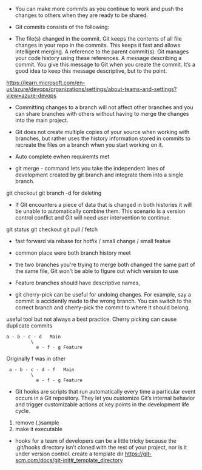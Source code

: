 - You can make more commits as you continue to work and push the changes to others when they are ready to be shared.

- Git commits consists of the following:

- The file(s) changed in the commit. Git keeps the contents of all file changes in your repo in the commits. This keeps it fast and allows intelligent merging.
A reference to the parent commit(s). Git manages your code history using these references.
A message describing a commit. You give this message to Git when you create the commit. It’s a good idea to keep this message descriptive, but to the point.

https://learn.microsoft.com/en-us/azure/devops/organizations/settings/about-teams-and-settings?view=azure-devops


- Committing changes to a branch will not affect other branches and you can share branches with others without having to merge the changes into the main project.

- Git does not create multiple copies of your source when working with branches, but rather uses the history information stored in commits to recreate the files on a branch when you start working on it.

- Auto complete ewhen requiremts met

- git merge - command lets you take the independent lines of development created by git branch and integrate them into a single branch.

git checkout 
git branch -d for deleting 

- If Git encounters a piece of data that is changed in both histories it will be unable to automatically combine them. This scenario is a version control conflict and Git will need user intervention to continue. 

git status
git checkout 
git pull / fetch

- fast forward via rebase for hotfix / small change / small featue

- common place were both branch history meet

- the two branches you're trying to merge both changed the same part of the same file, Git won't be able to figure out which version to use

- Feature branches should have descriptive names,

- git cherry-pick can be useful for undoing changes. For example, say a commit is accidently made to the wrong branch. You can switch to the correct branch and cherry-pick the commit to where it should belong.

useful tool but not always a best practice. Cherry picking can cause duplicate commits
```
a - b - c - d   Main
         \
           e - f - g Feature
```

Originally f was in other 
```
 a - b - c - d - f   Main
         \
           e - f - g Feature
```

- Git hooks are scripts that run automatically every time a particular event occurs in a Git repository. They let you customize Git’s internal behavior and trigger customizable actions at key points in the development life cycle.

1. remove (.)sample
2. make it executable

- hooks for a team of developers can be a little tricky because the .git/hooks directory isn’t cloned with the rest of your project, nor is it under version control.
create a template dir https://git-scm.com/docs/git-init#_template_directory

